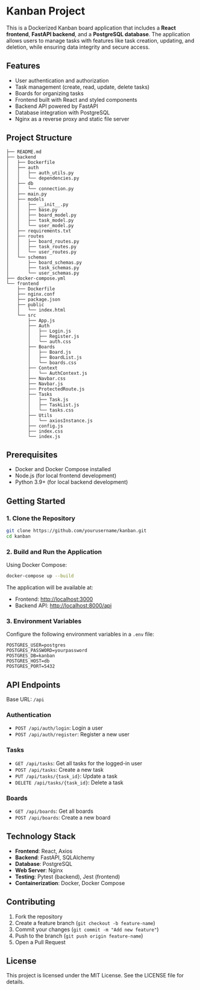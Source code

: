 # Kanban Project

This is a Dockerized Kanban board application that includes a **React frontend**, **FastAPI backend**, and a **PostgreSQL database**. The application allows users to manage tasks with features like task creation, updating, and deletion, while ensuring data integrity and secure access.

## Features
- User authentication and authorization
- Task management (create, read, update, delete tasks)
- Boards for organizing tasks
- Frontend built with React and styled components
- Backend API powered by FastAPI
- Database integration with PostgreSQL
- Nginx as a reverse proxy and static file server

## Project Structure
```
├── README.md
├── backend
│   ├── Dockerfile
│   ├── auth
│   │   ├── auth_utils.py
│   │   └── dependencies.py
│   ├── db
│   │   └── connection.py
│   ├── main.py
│   ├── models
│   │   ├── __init__.py
│   │   ├── base.py
│   │   ├── board_model.py
│   │   ├── task_model.py
│   │   └── user_model.py
│   ├── requirements.txt
│   ├── routes
│   │   ├── board_routes.py
│   │   ├── task_routes.py
│   │   └── user_routes.py
│   └── schemas
│       ├── board_schemas.py
│       ├── task_schemas.py
│       └── user_schemas.py
├── docker-compose.yml
└── frontend
    ├── Dockerfile
    ├── nginx.conf
    ├── package.json
    ├── public
    │   └── index.html
    └── src
        ├── App.js
        ├── Auth
        │   ├── Login.js
        │   ├── Register.js
        │   └── auth.css
        ├── Boards
        │   ├── Board.js
        │   ├── BoardList.js
        │   └── boards.css
        ├── Context
        │   └── AuthContext.js
        ├── Navbar.css
        ├── Navbar.js
        ├── ProtectedRoute.js
        ├── Tasks
        │   ├── Task.js
        │   ├── TaskList.js
        │   └── tasks.css
        ├── Utils
        │   └── axiosInstance.js
        ├── config.js
        ├── index.css
        └── index.js
```

## Prerequisites
- Docker and Docker Compose installed
- Node.js (for local frontend development)
- Python 3.9+ (for local backend development)

## Getting Started

### 1. Clone the Repository
```bash
git clone https://github.com/yourusername/kanban.git
cd kanban
```

### 2. Build and Run the Application
Using Docker Compose:
```bash
docker-compose up --build
```

The application will be available at:
- Frontend: [http://localhost:3000](http://localhost:3000)
- Backend API: [http://localhost:8000/api](http://localhost:8000/api)

### 3. Environment Variables
Configure the following environment variables in a `.env` file:
```env
POSTGRES_USER=postgres
POSTGRES_PASSWORD=yourpassword
POSTGRES_DB=kanban
POSTGRES_HOST=db
POSTGRES_PORT=5432
```



## API Endpoints
Base URL: `/api`

### Authentication
- `POST /api/auth/login`: Login a user
- `POST /api/auth/register`: Register a new user

### Tasks
- `GET /api/tasks`: Get all tasks for the logged-in user
- `POST /api/tasks`: Create a new task
- `PUT /api/tasks/{task_id}`: Update a task
- `DELETE /api/tasks/{task_id}`: Delete a task

### Boards
- `GET /api/boards`: Get all boards
- `POST /api/boards`: Create a new board

## Technology Stack
- **Frontend**: React, Axios
- **Backend**: FastAPI, SQLAlchemy
- **Database**: PostgreSQL
- **Web Server**: Nginx
- **Testing**: Pytest (backend), Jest (frontend)
- **Containerization**: Docker, Docker Compose

## Contributing
1. Fork the repository
2. Create a feature branch (`git checkout -b feature-name`)
3. Commit your changes (`git commit -m "Add new feature"`)
4. Push to the branch (`git push origin feature-name`)
5. Open a Pull Request

## License
This project is licensed under the MIT License. See the LICENSE file for details.

